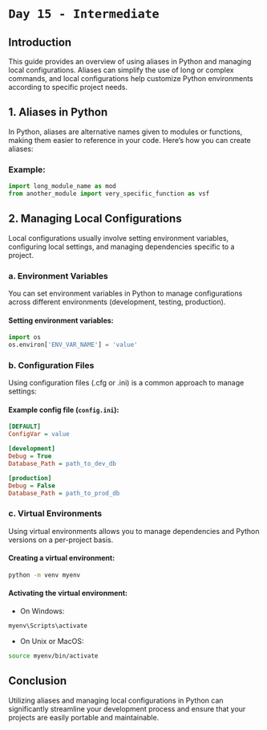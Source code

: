 # `Day 15 - Intermediate`

## Introduction
This guide provides an overview of using aliases in Python and managing local configurations. Aliases can simplify the use of long or complex commands, and local configurations help customize Python environments according to specific project needs.

## 1. Aliases in Python
In Python, aliases are alternative names given to modules or functions, making them easier to reference in your code. Here’s how you can create aliases:

### Example:
```python
import long_module_name as mod
from another_module import very_specific_function as vsf
```

## 2. Managing Local Configurations
Local configurations usually involve setting environment variables, configuring local settings, and managing dependencies specific to a project.

### a. Environment Variables
You can set environment variables in Python to manage configurations across different environments (development, testing, production).

#### Setting environment variables:
```python
import os
os.environ['ENV_VAR_NAME'] = 'value'
```

### b. Configuration Files
Using configuration files (.cfg or .ini) is a common approach to manage settings:

#### Example config file (`config.ini`):
```ini
[DEFAULT]
ConfigVar = value

[development]
Debug = True
Database_Path = path_to_dev_db

[production]
Debug = False
Database_Path = path_to_prod_db
```

### c. Virtual Environments
Using virtual environments allows you to manage dependencies and Python versions on a per-project basis.

#### Creating a virtual environment:
```bash
python -m venv myenv
```

#### Activating the virtual environment:
- On Windows:
```bash
myenv\Scripts\activate
```
- On Unix or MacOS:
```bash
source myenv/bin/activate
```

## Conclusion
Utilizing aliases and managing local configurations in Python can significantly streamline your development process and ensure that your projects are easily portable and maintainable.

